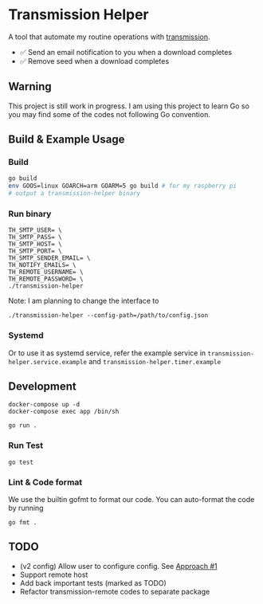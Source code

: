 # Transmission Helper
A tool that automate my routine operations with [transmission](https://github.com/transmission/transmission).
* ✅ Send an email notification to you when a download completes
* ✅ Remove seed when a download completes

## Warning
This project is still work in progress. I am using this project to learn Go so you may find some of the codes not following Go convention.

## Build & Example Usage
### Build
```sh
go build
env GOOS=linux GOARCH=arm GOARM=5 go build # for my raspberry pi
# output a transmission-helper binary
```

### Run binary
```
TH_SMTP_USER= \
TH_SMTP_PASS= \
TH_SMTP_HOST= \
TH_SMTP_PORT= \
TH_SMTP_SENDER_EMAIL= \
TH_NOTIFY_EMAILS= \
TH_REMOTE_USERNAME= \
TH_REMOTE_PASSWORD= \
./transmission-helper
```

Note: I am planning to change the interface to
```
./transmission-helper --config-path=/path/to/config.json
```

### Systemd
Or to use it as systemd service, refer the example service in `transmission-helper.service.example` and `transmission-helper.timer.example`

## Development
```
docker-compose up -d
docker-compose exec app /bin/sh

go run .
```

### Run Test
```
go test
```

### Lint & Code format
We use the builtin gofmt to format our code.
You can auto-format the code by running
```
go fmt .
```

## TODO
* (v2 config) Allow user to configure config. See [Approach #1](https://stackoverflow.com/a/35419545)
* Support remote host
* Add back important tests (marked as TODO)
* Refactor transmission-remote codes to separate package
